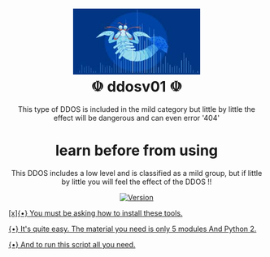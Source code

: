 <h1 align="center">
 <img src="https://github.com/MrxMilzu/ddosv01/blob/main/images%20(23).jpeg" width="250px"><br>
 ☫ ddosv01 ☫
</h1>
<p align="center">
This type of DDOS is included in the mild category  but little by little the effect will be dangerous and can even error '404'
</p>
<h1 align="center">
 learn before from using
</h1>
<p align="center">
This DDOS includes a low level and is classified as a mild group, but if little by little you will feel the effect of the DDOS !!
</p>
<p align="center">
	<a href="https://deno.land" target="_blank">
    	<img src="https://img.shields.io/badge/Version-0.1-7DCDE3?style=for-the-badge" alt="Version">
</p>
[x]{•} You must be asking how to install these tools.

{•} It's quite easy. The material you need is only 5 modules And Python 2.

{•} And to run this script all you need.

